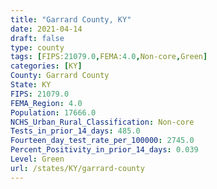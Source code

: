 ```yaml
---
title: "Garrard County, KY"
date: 2021-04-14
draft: false
type: county
tags: [FIPS:21079.0,FEMA:4.0,Non-core,Green]
categories: [KY]
County: Garrard County
State: KY
FIPS: 21079.0
FEMA_Region: 4.0
Population: 17666.0
NCHS_Urban_Rural_Classification: Non-core
Tests_in_prior_14_days: 485.0
Fourteen_day_test_rate_per_100000: 2745.0
Percent_Positivity_in_prior_14_days: 0.039
Level: Green
url: /states/KY/garrard-county
---
```



